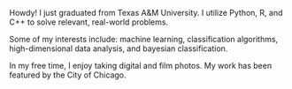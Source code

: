 Howdy! I just graduated from Texas A&M University. I utilize Python, R, and C++ to solve relevant, real-world problems.

Some of my interests include: machine learning, classification algorithms, high-dimensional data analysis, and bayesian classification. 

In my free time, I enjoy taking digital and film photos. My work has been featured by the City of Chicago.

<!---
dylanrollinss/dylanrollinss is a ✨ special ✨ repository because its `README.md` (this file) appears on your GitHub profile.
You can click the Preview link to take a look at your changes.
--->

